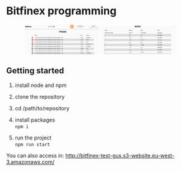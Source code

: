 # Bitfinex programming


<p align="center">
<img src="app/assets/img/Screenshot 2019-01-04 at 01.23.14.png" alt="drawing" width="200" align="center"/>
<img src="app/assets/img/Screenshot 2019-01-04 at 01.26.40.png" alt="drawing" width="200" align="center"/>

</p>




## Getting started

1. install node and npm

2. clone the repository

3. cd /path/to/repository

4. install packages  
``` npm i ```

5. run the project  
``` npm run start ```



You can also access in: http://bitfinex-test-gus.s3-website.eu-west-3.amazonaws.com/

